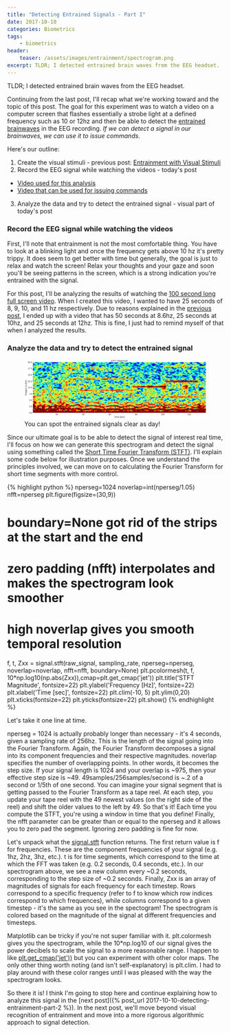 ```yaml
---
title: "Detecting Entrained Signals - Part I"
date: 2017-10-10
categories: Biometrics
tags:
    - biometrics
header:
    teaser: /assets/images/entrainment/spectrogram.png
excerpt: TLDR; I detected entrained brain waves from the EEG headset.
---
```

TLDR; I detected entrained brain waves from the EEG headset.

Continuing from the last post, I'll recap what we're working toward and the topic of this post. The goal for this experiment was to watch a video on a computer screen that flashes essentially a strobe light at a defined frequency such as 10 or 12hz and then be able to detect the <a href="https://en.wikipedia.org/wiki/Brainwave_entrainment" target="_blank">entrained brainwaves</a> in the EEG recording. *If we can detect a signal in our brainwaves, we can use it to issue commands.* 

Here's our outline:
1. Create the visual stimuli - previous post: <a href="{% post_url 2017-10-09-entrainment %}" target="_blank">Entrainment with Visual Stimuli</a>
2. Record the EEG signal while watching the videos - today's post
* <a href="https://www.youtube.com/watch?v=ovRe8bMWF0E" target="_blank">Video used for this analysis</a>
* <a href="https://www.youtube.com/watch?v=WvZ8jKeM8RU" target="_blank">Video that can be used for issuing commands</a>
3. Analyze the data and try to detect the entrained signal - visual part of today's post

### Record the EEG signal while watching the videos

First, I'll note that entrainment is not the most comfortable thing. You have to look at a blinking light and once the frequency gets above 10 hz it's pretty trippy. It does seem to get better with time but generally, the goal is just to relax and watch the screen! Relax your thoughts and your gaze and soon you'll be seeing patterns in the screen, which is a strong indication you're entrained with the signal.

For this post, I'll be analyzing the results of watching the <a href="https://www.youtube.com/watch?v=ovRe8bMWF0E" target="_blank">100 second long full screen video</a>. When I created this video, I wanted to have 25 seconds of 8, 9, 10, and 11 hz respectively. Due to reasons explained in the <a href="{% post_url 2017-10-09-entrainment %}" target="_blank">previous post</a>, I ended up with a video that has 50 seconds at 8.6hz, 25 seconds at 10hz, and 25 seconds at 12hz. This is fine, I just had to remind myself of that when I analyzed the results.

### Analyze the data and try to detect the entrained signal
<figure class="align-center">
  <img src="/assets/images/entrainment/spectrogram.png" alt="Spectrogram">
  <figcaption>You can spot the entrained signals clear as day!</figcaption>
</figure>

Since our ultimate goal is to be able to detect the signal of interest real time, I'll focus on how we can generate this spectrogram and detect the signal using something called the <a href="https://docs.scipy.org/doc/scipy/reference/generated/scipy.signal.stft.html" target="_blank">Short Time Fourier Transform (STFT)</a>. I'll explain some code below for illustration purposes. Once we understand the principles involved, we can move on to calculating the Fourier Transform for short time segments with more control.

{% highlight python %}
nperseg=1024
noverlap=int(nperseg/1.05)
nfft=nperseg
plt.figure(figsize=(30,9))
# boundary=None got rid of the strips at the start and the end
# zero padding (nfft) interpolates and makes the spectrogram look smoother
# high noverlap gives you smooth temporal resolution
f, t, Zxx = signal.stft(raw_signal, sampling_rate, nperseg=nperseg, noverlap=noverlap, nfft=nfft, boundary=None)
plt.pcolormesh(t, f, 10*np.log10(np.abs(Zxx)),cmap=plt.get_cmap('jet'))
plt.title('STFT Magnitude', fontsize=22)
plt.ylabel('Frequency [Hz]', fontsize=22)
plt.xlabel('Time [sec]', fontsize=22)
plt.clim(-10, 5)
plt.ylim(0,20)
plt.xticks(fontsize=22)
plt.yticks(fontsize=22)
plt.show()
{% endhighlight %}

Let's take it one line at time.

nperseg = 1024 is actually probably longer than necessary - it's 4 seconds, given a sampling rate of 256hz. This is the length of the signal going into the Fourier Transform. Again, the Fourier Transform decomposes a signal into its component frequencies and their respective magnitudes. noverlap specifies the number of overlapping points. In other words, it becomes the step size. If your signal length is 1024 and your overlap is ~975, then your effective step size is ~49. 49samples/256samples/second is ~.2 of a second or 1/5th of one second. You can imagine your signal segment that is getting passed to the Fourier Transform as a tape reel. At each step, you update your tape reel with the 49 newest values (on the right side of the reel) and shift the older values to the left by 49. So that's it! Each time you compute the STFT, you're using a window in time that you define! Finally, the nfft parameter can be greater than or equal to the nperseg and it allows you to zero pad the segment. Ignoring zero padding is fine for now. 

Let's unpack what the <a href="https://docs.scipy.org/doc/scipy/reference/generated/scipy.signal.stft.html" target="_blank">signal.stft</a> function returns. The first return value is f for frequencies. These are the component frequencies of your signal (e.g. 1hz, 2hz, 3hz, etc.). t is for time segments, which correspond to the time at which the FFT was taken (e.g. 0.2 seconds, 0.4 seconds, etc.). In our spectrogram above, we see a new column every ~0.2 seconds, corresponding to the step size of ~0.2 seconds. Finally, Zxx is an array of magnitudes of signals for each frequency for each timestep. Rows correspond to a specific frequency (refer to f to know which row indices correspond to which frequences), while columns correspond to a given timestep - it's the same as you see in the spectogram! The spectrogram is colored based on the magnitude of the signal at different frequencies and timesteps.

Matplotlib can be tricky if you're not super familiar with it. plt.colormesh gives you the spectrogram, while the 10*np.log10 of our signal gives the power decibels to scale the signal to a more reasonable range. I happen to like <a href="https://matplotlib.org/examples/color/colormaps_reference.html">plt.get_cmap('jet'))</a> but you can experiment with other color maps. The only other thing worth noting (and isn't self-explanatory) is plt.clim. I had to play around with these color ranges until I was pleased with the way the spectrogram looks. 

So there it is! I think I'm going to stop here and continue explaining how to analyze this signal in the [next post]({% post_url 2017-10-10-detecting-entrainment-part-2 %}). In the next post, we'll move beyond visual recognition of entrainment and move into a more rigorous algorithmic approach to signal detection.
